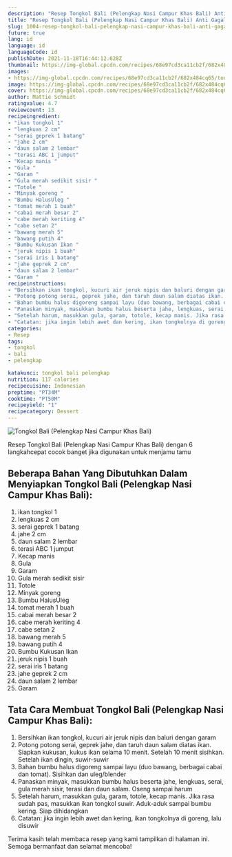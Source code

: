 ```yaml
---
description: "Resep Tongkol Bali (Pelengkap Nasi Campur Khas Bali) Anti Gagal"
title: "Resep Tongkol Bali (Pelengkap Nasi Campur Khas Bali) Anti Gagal"
slug: 1004-resep-tongkol-bali-pelengkap-nasi-campur-khas-bali-anti-gagal
future: true
lang: id
language: id
languageCode: id
publishDate: 2021-11-18T16:44:12.628Z 
thumbnail: https://img-global.cpcdn.com/recipes/68e97cd3ca11cb2f/682x484cq65/tongkol-bali-pelengkap-nasi-campur-khas-bali-foto-resep-utama.png
images:
- https://img-global.cpcdn.com/recipes/68e97cd3ca11cb2f/682x484cq65/tongkol-bali-pelengkap-nasi-campur-khas-bali-foto-resep-utama.png
image: https://img-global.cpcdn.com/recipes/68e97cd3ca11cb2f/682x484cq65/tongkol-bali-pelengkap-nasi-campur-khas-bali-foto-resep-utama.png
cover: https://img-global.cpcdn.com/recipes/68e97cd3ca11cb2f/682x484cq65/tongkol-bali-pelengkap-nasi-campur-khas-bali-foto-resep-utama.png
author: Mattie Schmidt
ratingvalue: 4.7
reviewcount: 13
recipeingredient:
- "ikan tongkol 1"
- "lengkuas 2 cm"
- "serai geprek 1 batang"
- "jahe 2 cm"
- "daun salam 2 lembar"
- "terasi ABC 1 jumput"
- "Kecap manis "
- "Gula "
- "Garam "
- "Gula merah sedikit sisir "
- "Totole "
- "Minyak goreng "
- "Bumbu HalusUleg "
- "tomat merah 1 buah"
- "cabai merah besar 2"
- "cabe merah keriting 4"
- "cabe setan 2"
- "bawang merah 5"
- "bawang putih 4"
- "Bumbu Kukusan Ikan "
- "jeruk nipis 1 buah"
- "serai iris 1 batang"
- "jahe geprek 2 cm"
- "daun salam 2 lembar"
- "Garam "
recipeinstructions:
- "Bersihkan ikan tongkol, kucuri air jeruk nipis dan baluri dengan garam"
- "Potong potong serai, geprek jahe, dan taruh daun salam diatas ikan. Siapkan kukusan, kukus ikan selama 10 menit. Setelah 10 menit sisihkan. Setelah ikan dingin, suwir-suwir"
- "Bahan bumbu halus digoreng sampai layu (duo bawang, berbagai cabai dan tomat). Sisihkan dan uleg/blender"
- "Panaskan minyak, masukkan bumbu halus beserta jahe, lengkuas, serai, gula merah sisir, terasi dan daun salam. Oseng sampai harum"
- "Setelah harum, masukkan gula, garam, totole, kecap manis. Jika rasa sudah pas, masukkan ikan tongkol suwir. Aduk-aduk sampai bumbu kering. Siap dihidangkan"
- "Catatan: jika ingin lebih awet dan kering, ikan tongkolnya di goreng, lalu disuwir"
categories:
- Resep
tags:
- tongkol
- bali
- pelengkap

katakunci: tongkol bali pelengkap 
nutrition: 117 calories
recipecuisine: Indonesian
preptime: "PT34M"
cooktime: "PT50M"
recipeyield: "1"
recipecategory: Dessert
---
```



![Tongkol Bali (Pelengkap Nasi Campur Khas Bali)](https://img-global.cpcdn.com/recipes/68e97cd3ca11cb2f/682x484cq65/tongkol-bali-pelengkap-nasi-campur-khas-bali-foto-resep-utama.png)

Resep Tongkol Bali (Pelengkap Nasi Campur Khas Bali)    dengan 6 langkahcepat cocok banget jika digunakan untuk menjamu tamu

<!--inarticleads1-->

## Beberapa Bahan Yang Dibutuhkan Dalam Menyiapkan Tongkol Bali (Pelengkap Nasi Campur Khas Bali):

1. ikan tongkol 1
1. lengkuas 2 cm
1. serai geprek 1 batang
1. jahe 2 cm
1. daun salam 2 lembar
1. terasi ABC 1 jumput
1. Kecap manis 
1. Gula 
1. Garam 
1. Gula merah sedikit sisir 
1. Totole 
1. Minyak goreng 
1. Bumbu HalusUleg 
1. tomat merah 1 buah
1. cabai merah besar 2
1. cabe merah keriting 4
1. cabe setan 2
1. bawang merah 5
1. bawang putih 4
1. Bumbu Kukusan Ikan 
1. jeruk nipis 1 buah
1. serai iris 1 batang
1. jahe geprek 2 cm
1. daun salam 2 lembar
1. Garam 



<!--inarticleads2-->

## Tata Cara Membuat Tongkol Bali (Pelengkap Nasi Campur Khas Bali):

1. Bersihkan ikan tongkol, kucuri air jeruk nipis dan baluri dengan garam
1. Potong potong serai, geprek jahe, dan taruh daun salam diatas ikan. Siapkan kukusan, kukus ikan selama 10 menit. Setelah 10 menit sisihkan. Setelah ikan dingin, suwir-suwir
1. Bahan bumbu halus digoreng sampai layu (duo bawang, berbagai cabai dan tomat). Sisihkan dan uleg/blender
1. Panaskan minyak, masukkan bumbu halus beserta jahe, lengkuas, serai, gula merah sisir, terasi dan daun salam. Oseng sampai harum
1. Setelah harum, masukkan gula, garam, totole, kecap manis. Jika rasa sudah pas, masukkan ikan tongkol suwir. Aduk-aduk sampai bumbu kering. Siap dihidangkan
1. Catatan: jika ingin lebih awet dan kering, ikan tongkolnya di goreng, lalu disuwir




Terima kasih telah membaca resep yang kami tampilkan di halaman ini. Semoga bermanfaat dan selamat mencoba!
